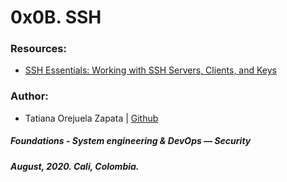 # 0x0B. SSH

### Resources:
* [SSH Essentials: Working with SSH Servers, Clients, and Keys](https://www.digitalocean.com/community/tutorials/ssh-essentials-working-with-ssh-servers-clients-and-keys)

### Author:
* Tatiana Orejuela Zapata | [Github](https://github.com/tatsOre)

##### Foundations - System engineering & DevOps ― Security
##### August, 2020. Cali, Colombia.